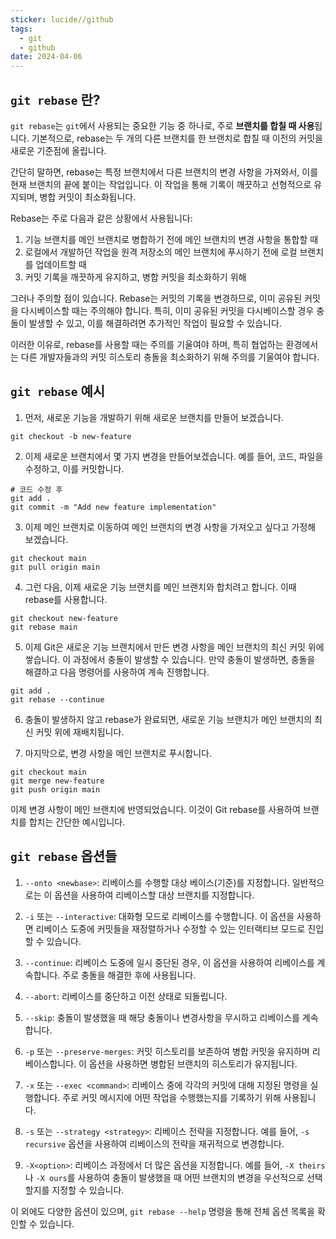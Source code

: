 ```yaml
---
sticker: lucide//github
tags:
  - git
  - github
date: 2024-04-06
---
```

## `git rebase` 란?

`git rebase`는 `git`에서 사용되는 중요한 기능 중 하나로, 주로 **브랜치를 합칠 때 사용**됩니다. 기본적으로, rebase는 두 개의 다른 브랜치를 한 브랜치로 합칠 때 이전의 커밋을 새로운 기준점에 올립니다.

간단히 말하면, rebase는 특정 브랜치에서 다른 브랜치의 변경 사항을 가져와서, 이를 현재 브랜치의 끝에 붙이는 작업입니다. 이 작업을 통해 기록이 깨끗하고 선형적으로 유지되며, 병합 커밋이 최소화됩니다.

Rebase는 주로 다음과 같은 상황에서 사용됩니다:

1. 기능 브랜치를 메인 브랜치로 병합하기 전에 메인 브랜치의 변경 사항을 통합할 때
2. 로컬에서 개발하던 작업을 원격 저장소의 메인 브랜치에 푸시하기 전에 로컬 브랜치를 업데이트할 때
3. 커밋 기록을 깨끗하게 유지하고, 병합 커밋을 최소화하기 위해

그러나 주의할 점이 있습니다. Rebase는 커밋의 기록을 변경하므로, 이미 공유된 커밋을 다시베이스할 때는 주의해야 합니다. 특히, 이미 공유된 커밋을 다시베이스할 경우 충돌이 발생할 수 있고, 이를 해결하려면 추가적인 작업이 필요할 수 있습니다.

이러한 이유로, rebase를 사용할 때는 주의를 기울여야 하며, 특히 협업하는 환경에서는 다른 개발자들과의 커밋 히스토리 충돌을 최소화하기 위해 주의를 기울여야 합니다.
## `git rebase` 예시

1. 먼저, 새로운 기능을 개발하기 위해 새로운 브랜치를 만들어 보겠습니다.
```
git checkout -b new-feature
```

2. 이제 새로운 브랜치에서 몇 가지 변경을 만들어보겠습니다. 예를 들어, 코드, 파일을 수정하고, 이를 커밋합니다.
```
# 코드 수정 후
git add .
git commit -m "Add new feature implementation"
```

3. 이제 메인 브랜치로 이동하여 메인 브랜치의 변경 사항을 가져오고 싶다고 가정해 보겠습니다.
```
git checkout main
git pull origin main
```

4. 그런 다음, 이제 새로운 기능 브랜치를 메인 브랜치와 합치려고 합니다. 이때 rebase를 사용합니다.
```
git checkout new-feature
git rebase main
```

5. 이제 Git은 새로운 기능 브랜치에서 만든 변경 사항을 메인 브랜치의 최신 커밋 위에 쌓습니다. 이 과정에서 충돌이 발생할 수 있습니다. 만약 충돌이 발생하면, 충돌을 해결하고 다음 명령어를 사용하여 계속 진행합니다.
```
git add .
git rebase --continue
```

6. 충돌이 발생하지 않고 rebase가 완료되면, 새로운 기능 브랜치가 메인 브랜치의 최신 커밋 위에 재배치됩니다.

7. 마지막으로, 변경 사항을 메인 브랜치로 푸시합니다.
```
git checkout main
git merge new-feature
git push origin main
```

이제 변경 사항이 메인 브랜치에 반영되었습니다. 이것이 Git rebase를 사용하여 브랜치를 합치는 간단한 예시입니다.

## `git rebase` 옵션들

1. `--onto <newbase>`: 리베이스를 수행할 대상 베이스(기준)를 지정합니다. 일반적으로는 이 옵션을 사용하여 리베이스할 대상 브랜치를 지정합니다.

2. `-i` 또는 `--interactive`: 대화형 모드로 리베이스를 수행합니다. 이 옵션을 사용하면 리베이스 도중에 커밋들을 재정렬하거나 수정할 수 있는 인터랙티브 모드로 진입할 수 있습니다.

3. `--continue`: 리베이스 도중에 일시 중단된 경우, 이 옵션을 사용하여 리베이스를 계속합니다. 주로 충돌을 해결한 후에 사용됩니다.

4. `--abort`: 리베이스를 중단하고 이전 상태로 되돌립니다.

5. `--skip`: 충돌이 발생했을 때 해당 충돌이나 변경사항을 무시하고 리베이스를 계속합니다.

6. `-p` 또는 `--preserve-merges`: 커밋 히스토리를 보존하여 병합 커밋을 유지하며 리베이스합니다. 이 옵션을 사용하면 병합된 브랜치의 히스토리가 유지됩니다.

7. `-x` 또는 `--exec <command>`: 리베이스 중에 각각의 커밋에 대해 지정된 명령을 실행합니다. 주로 커밋 메시지에 어떤 작업을 수행했는지를 기록하기 위해 사용됩니다.

8. `-s` 또는 `--strategy <strategy>`: 리베이스 전략을 지정합니다. 예를 들어, `-s recursive` 옵션을 사용하여 리베이스의 전략을 재귀적으로 변경합니다.

9. `-X<option>`: 리베이스 과정에서 더 많은 옵션을 지정합니다. 예를 들어, `-X theirs`나 `-X ours`를 사용하여 충돌이 발생했을 때 어떤 브랜치의 변경을 우선적으로 선택할지를 지정할 수 있습니다.

이 외에도 다양한 옵션이 있으며, `git rebase --help` 명령을 통해 전체 옵션 목록을 확인할 수 있습니다.